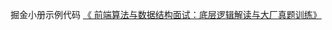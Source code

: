 
掘金小册示例代码
[《 前端算法与数据结构面试：底层逻辑解读与大厂真题训练》](https://juejin.cn/book/6844733800300150797?scrollMenuIndex=1)